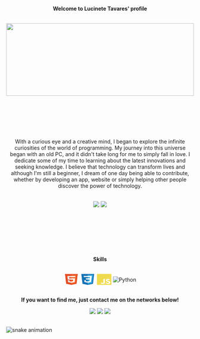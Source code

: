 <p align="center"><strong>Welcome to Lucinete Tavares' profile</strong></p>
<br>
<img align="center" style="margin-bottom:100px; object-fit: contain" width=100% height=195px src="https://federalcubatao.com.br/wp-content/uploads/2024/08/simbolo-programacao.webp"/>
<br>
<p align="center">With a curious eye and a creative mind, I began to explore the infinite curiosities of the world of programming. My journey into this universe began with an old PC, and it didn't take long for me to simply fall in love. I dedicate some of my time to learning about the latest innovations and seeking knowledge. I believe that technology can transform lives and although I'm still a beginner, I dream of one day being able to contribute, whether by developing an app, website or simply helping other people discover the power of technology.</p>
<br>
<div  align="center" style="margin-bottom:100px">
  <img width=55% align="center"  src="https://github-readme-streak-stats.herokuapp.com?user=Lucinete-Tavares&theme=radical&mode=weekly"/>
  <img width=40% align="center" src="https://github-readme-stats-git-main-rafaelalexandrino.vercel.app/api/top-langs/?username=Lucinete-Tavares&show_icons=true&theme=radical&layout=compact"/>
</div>
<br>
<p align="center"><strong>Skills</strong></p>
<div align="center" style="display: inline_block"><br>
  <img align="center" alt="HTML" height="30" width="40" src="https://raw.githubusercontent.com/devicons/devicon/master/icons/html5/html5-original.svg">
  <img align="center" alt="CSS" height="30" width="40" src="https://raw.githubusercontent.com/devicons/devicon/master/icons/css3/css3-original.svg">
  <img align="center" alt="Js" height="30" width="40" src="https://raw.githubusercontent.com/devicons/devicon/master/icons/javascript/javascript-plain.svg">
  <img align="center" alt="Python" height="30" width="40" src="https://cdn.jsdelivr.net/gh/devicons/devicon/icons/python/python-original.svg"/>
  
  
  
</div>
<br>
<p align="center"><strong>If you want to find me, just contact me on the networks below!</strong></p>
<div align="center" style="display: inline_block">
   <a href="https://discord.com/" target="_blank"><img src="https://img.shields.io/badge/Discord-7289DA?style=for-the-badge&logo=discord&logoColor=white" target="_blank"></a> 
   <a href="mailto:franciscoeltondias@gmail.com"><img src="https://img.shields.io/badge/-Gmail-%23333?style=for-the-badge&logo=gmail&logoColor=white" target="_blank"></a>
   <a href="https://www.linkedin.com/in/cl%C3%A1udia-carttler-046413276/" target="_blank"><img src="https://img.shields.io/badge/-LinkedIn-%230077B5?style=for-the-badge&logo=linkedin&logoColor=white" target="_blank"></a>
</div>
<br>

![snake animation](https://github.com/Lucinete-Tavares/Lucinete-Tavares/blob/output/github-contribution-grid-snake2.svg)
